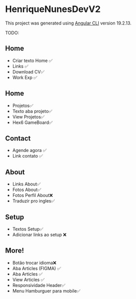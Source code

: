 # HenriqueNunesDevV2

This project was generated using [Angular CLI](https://github.com/angular/angular-cli) version 19.2.13.

TODO:
## Home
- Criar texto Home ✅
- Links ✅
- Download CV✅
- Work Exp ✅
## Home
- Projetos✅
- Texto aba projeto✅
- View Projetos✅
- Hex6 GameBoard✅
## Contact
- Agende agora ✅
- Link contato ✅
## About
- Links About✅
- Fotos About✅
- Fotos Perfil About❌
- Traduzir pro ingles✅
## Setup
- Textos Setup✅
- Adicionar links ao setup ❌
## More!
- Botão trocar idioma❌
- Aba Articles (FIGMA) ✅
- Aba Articles ✅
- View Articles ✅
- Responsividade Header✅
- Menu Hamburguer para mobile✅
